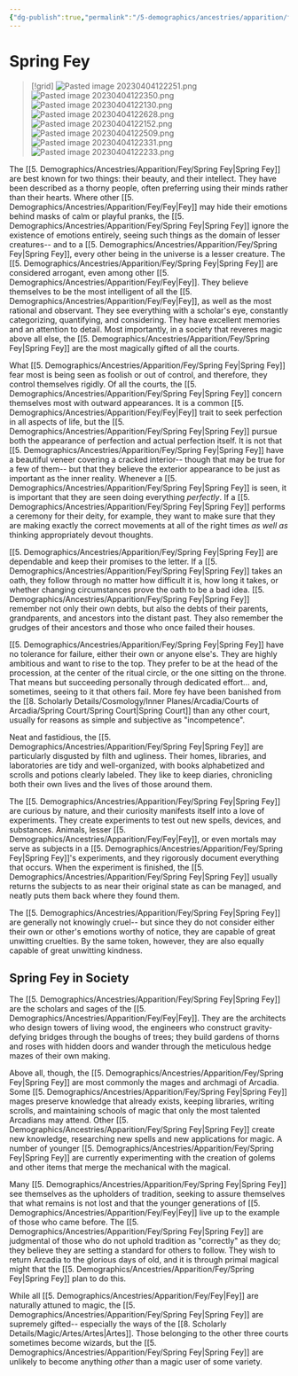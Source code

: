 ```yaml
---
{"dg-publish":true,"permalink":"/5-demographics/ancestries/apparition/fey/spring-fey/","noteIcon":""}
---
```


# Spring Fey

>[!grid]
>![Pasted image 20230404122251.png](/img/user/x.%20Assets/Attachments/Pasted%20image%2020230404122251.png)
>![Pasted image 20230404122350.png](/img/user/x.%20Assets/Attachments/Pasted%20image%2020230404122350.png)
>![Pasted image 20230404122130.png](/img/user/x.%20Assets/Attachments/Pasted%20image%2020230404122130.png)
>![Pasted image 20230404122628.png](/img/user/x.%20Assets/Attachments/Pasted%20image%2020230404122628.png)
>![Pasted image 20230404122152.png](/img/user/x.%20Assets/Attachments/Pasted%20image%2020230404122152.png)
>![Pasted image 20230404122509.png](/img/user/x.%20Assets/Attachments/Pasted%20image%2020230404122509.png)
>![Pasted image 20230404122331.png](/img/user/x.%20Assets/Attachments/Pasted%20image%2020230404122331.png)
>![Pasted image 20230404122233.png](/img/user/x.%20Assets/Attachments/Pasted%20image%2020230404122233.png)

The [[5. Demographics/Ancestries/Apparition/Fey/Spring Fey\|Spring Fey]] are best known for two things: their beauty, and their intellect. They have been described as a thorny people, often preferring using their minds rather than their hearts. Where other [[5. Demographics/Ancestries/Apparition/Fey/Fey\|Fey]] may hide their emotions behind masks of calm or playful pranks, the [[5. Demographics/Ancestries/Apparition/Fey/Spring Fey\|Spring Fey]] ignore the existence of emotions entirely, seeing such things as the domain of lesser creatures-- and to a [[5. Demographics/Ancestries/Apparition/Fey/Spring Fey\|Spring Fey]], every other being in the universe is a lesser creature. The [[5. Demographics/Ancestries/Apparition/Fey/Spring Fey\|Spring Fey]] are considered arrogant, even among other [[5. Demographics/Ancestries/Apparition/Fey/Fey\|Fey]]. They believe themselves to be the most intelligent of all the [[5. Demographics/Ancestries/Apparition/Fey/Fey\|Fey]], as well as the most rational and observant. They see everything with a scholar's eye, constantly categorizing, quantifying, and considering. They have excellent memories and an attention to detail. Most importantly, in a society that reveres magic above all else, the [[5. Demographics/Ancestries/Apparition/Fey/Spring Fey\|Spring Fey]] are the most magically gifted of all the courts. 

What [[5. Demographics/Ancestries/Apparition/Fey/Spring Fey\|Spring Fey]] fear most is being seen as foolish or out of control, and therefore, they control themselves rigidly. Of all the courts, the [[5. Demographics/Ancestries/Apparition/Fey/Spring Fey\|Spring Fey]] concern themselves most with outward appearances. It is a common [[5. Demographics/Ancestries/Apparition/Fey/Fey\|Fey]] trait to seek perfection in all aspects of life, but the [[5. Demographics/Ancestries/Apparition/Fey/Spring Fey\|Spring Fey]] pursue both the appearance of perfection and actual perfection itself. It is not that [[5. Demographics/Ancestries/Apparition/Fey/Spring Fey\|Spring Fey]] have a beautiful veneer covering a cracked interior-- though that may be true for a few of them-- but that they believe the exterior appearance to be just as important as the inner reality. Whenever a [[5. Demographics/Ancestries/Apparition/Fey/Spring Fey\|Spring Fey]] is seen, it is important that they are seen doing everything *perfectly*. If a [[5. Demographics/Ancestries/Apparition/Fey/Spring Fey\|Spring Fey]] performs a ceremony for their deity, for example, they want to make sure that they are making exactly the correct movements at all of the right times *as well as* thinking appropriately devout thoughts. 

[[5. Demographics/Ancestries/Apparition/Fey/Spring Fey\|Spring Fey]] are dependable and keep their promises to the letter. If a [[5. Demographics/Ancestries/Apparition/Fey/Spring Fey\|Spring Fey]] takes an oath, they follow through no matter how difficult it is, how long it takes, or whether changing circumstances prove the oath to be a bad idea. [[5. Demographics/Ancestries/Apparition/Fey/Spring Fey\|Spring Fey]] remember not only their own debts, but also the debts of their parents, grandparents, and ancestors into the distant past. They also remember the grudges of their ancestors and those who once failed their houses. 

[[5. Demographics/Ancestries/Apparition/Fey/Spring Fey\|Spring Fey]] have no tolerance for failure, either their own or anyone else's. They are highly ambitious and want to rise to the top. They prefer to be at the head of the procession, at the center of the ritual circle, or the one sitting on the throne. That means but succeeding personally through dedicated effort... and, sometimes, seeing to it that others fail. More fey have been banished from the [[8. Scholarly Details/Cosmology/Inner Planes/Arcadia/Courts of Arcadia/Spring Court/Spring Court\|Spring Court]] than any other court, usually for reasons as simple and subjective as "incompetence". 

Neat and fastidious, the [[5. Demographics/Ancestries/Apparition/Fey/Spring Fey\|Spring Fey]] are particularly disgusted by filth and ugliness. Their homes, libraries, and laboratories are tidy and well-organized, with books alphabetized and scrolls and potions clearly labeled. They like to keep diaries, chronicling both their own lives and the lives of those around them. 

The [[5. Demographics/Ancestries/Apparition/Fey/Spring Fey\|Spring Fey]] are curious by nature, and their curiosity manifests itself into a love of experiments. They create experiments to test out new spells, devices, and substances. Animals, lesser [[5. Demographics/Ancestries/Apparition/Fey/Fey\|Fey]], or even mortals may serve as subjects in a [[5. Demographics/Ancestries/Apparition/Fey/Spring Fey\|Spring Fey]]'s experiments, and they rigorously document everything that occurs. When the experiment is finished, the [[5. Demographics/Ancestries/Apparition/Fey/Spring Fey\|Spring Fey]] usually returns the subjects to as near their original state as can be managed, and neatly puts them back where they found them. 

The [[5. Demographics/Ancestries/Apparition/Fey/Spring Fey\|Spring Fey]] are generally not knowingly cruel-- but since they do not consider either their own or other's emotions worthy of notice, they are capable of great unwitting cruelties. By the same token, however, they are also equally capable of great unwitting kindness. 

## Spring Fey in Society 

The [[5. Demographics/Ancestries/Apparition/Fey/Spring Fey\|Spring Fey]] are the scholars and sages of the [[5. Demographics/Ancestries/Apparition/Fey/Fey\|Fey]]. They are the architects who design towers of living wood, the engineers who construct gravity-defying bridges through the boughs of trees; they build gardens of thorns and roses with hidden doors and wander through the meticulous hedge mazes of their own making. 

Above all, though, the [[5. Demographics/Ancestries/Apparition/Fey/Spring Fey\|Spring Fey]] are most commonly the mages and archmagi of Arcadia. Some [[5. Demographics/Ancestries/Apparition/Fey/Spring Fey\|Spring Fey]] mages preserve knowledge that already exists, keeping libraries, writing scrolls, and maintaining schools of magic that only the most talented Arcadians may attend. Other [[5. Demographics/Ancestries/Apparition/Fey/Spring Fey\|Spring Fey]] create new knowledge, researching new spells and new applications for magic. A number of younger [[5. Demographics/Ancestries/Apparition/Fey/Spring Fey\|Spring Fey]] are currently experimenting with the creation of golems and other items that merge the mechanical with the magical. 

Many [[5. Demographics/Ancestries/Apparition/Fey/Spring Fey\|Spring Fey]] see themselves as the upholders of tradition, seeking to assure themselves that what remains is not lost and that the younger generations of [[5. Demographics/Ancestries/Apparition/Fey/Fey\|Fey]] live up to the example of those who came before. The [[5. Demographics/Ancestries/Apparition/Fey/Spring Fey\|Spring Fey]] are judgmental of those who do not uphold tradition as "correctly" as they do; they believe they are setting a standard for others to follow. They wish to return Arcadia to the glorious days of old, and it is through primal magical might that the [[5. Demographics/Ancestries/Apparition/Fey/Spring Fey\|Spring Fey]] plan to do this. 

While all [[5. Demographics/Ancestries/Apparition/Fey/Fey\|Fey]] are naturally attuned to magic, the [[5. Demographics/Ancestries/Apparition/Fey/Spring Fey\|Spring Fey]] are supremely gifted-- especially the ways of the [[8. Scholarly Details/Magic/Artes/Artes\|Artes]]. Those belonging to the other three courts sometimes become wizards, but the [[5. Demographics/Ancestries/Apparition/Fey/Spring Fey\|Spring Fey]] are unlikely to become anything *other* than a magic user of some variety. 

